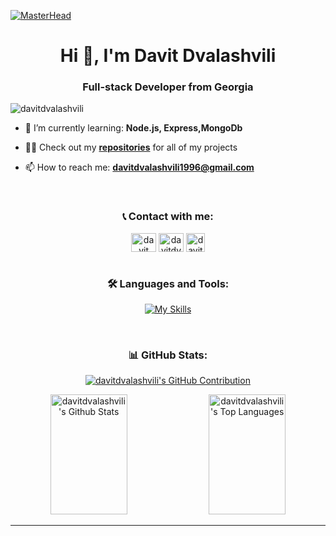 [![MasterHead](https://repository-images.githubusercontent.com/588181932/e36ec678-7984-4cdd-8e4c-a3932772ff8e)](https://rishavchanda.io)

<h1 align="center">Hi 👋, I'm Davit Dvalashvili</h1>
<h3 align="center">Full-stack Developer from Georgia</h3>

<p align="left"> <img src="https://komarev.com/ghpvc/?username=davitdvalashvili&label=Profile%20views&color=0e75b6&style=flat" alt="davitdvalashvili" /> </p>

- 🌱 I’m currently learning: **Node.js, Express,MongoDb**

- 👨‍💻 Check out my <a href="https://github.com/DavitDvalashvili?tab=repositories"><b>repositories</b></a> for all of my projects

- 📫 How to reach me: **davitdvalashvili1996@gmail.com**

<br />

<h3 align="center">📞 Contact with me: </h2>

<div align="center">
<a href="https://www.linkedin.com/in/davit-dvalashvili-0421b6253/" target="blank"><img align="center" src="https://raw.githubusercontent.com/rahuldkjain/github-profile-readme-generator/master/src/images/icons/Social/linked-in-alt.svg" alt="davit dvalashvili" height="30" width="40" /></a>
<a href="https://www.instagram.com/davit_dvalashvili/" target="blank"><img align="center" src="https://raw.githubusercontent.com/rahuldkjain/github-profile-readme-generator/master/src/images/icons/Social/instagram.svg" alt="davitdvalashvili" height="30" width="40"/></a>
<a href="https://www.facebook.com/davitdvalashvili2864" target="_blank"><img align="center" src="https://raw.githubusercontent.com/rahuldkjain/github-profile-readme-generator/master/src/images/icons/Social/facebook.svg" alt="davitdvalashvili" height="30" width="30" /></a>
</div>

<br />

<h3 align="center">🛠️ Languages and Tools:</h3>
<div display="flex" align="center">

[![My Skills](https://skillicons.dev/icons?i=react,js,ts,html,css,mongodb,nodejs,express,postman,redux,sass,tailwind,styledcomponents,bootstrap,firebase,figma,xd,vite,vercel,github,git,vscode)](https://skillicons.dev)

<br />

<h3 align="center">📊 GitHub Stats:</h3>

<p align="center">
  <a href="https://github.com/DavitDvalashvili">
    <img src="https://github-profile-summary-cards.vercel.app/api/cards/profile-details?username=davitdvalashvili&theme=radical" alt="davitdvalashvili's GitHub Contribution"/>
  </a>
</p>

<a> 
  <a href="https://github.com/DavitDvalashvili"><img alt="davitdvalashvili's Github Stats" src="https://denvercoder1-github-readme-stats.vercel.app/api?username=davitdvalashvili&show_icons=true&count_private=true&theme=react&border_color=7F3FBF&bg_color=0D1117&title_color=CDB4DB&icon_color=CDB4DB" height="192px" width="49.5%"/></a>
  <a href="https://github.com/DavitDvalashvili"><img alt="davitdvalashvili's Top Languages" src="https://denvercoder1-github-readme-stats.vercel.app/api/top-langs/?username=davitdvalashvili&langs_count=8&layout=compact&theme=react&border_color=7F3FBF&bg_color=0D1117&title_color=CDB4DB&icon_color=CDB4DB" height="192px" width="49.5%"/></a>
  <br/>
</a>

---
